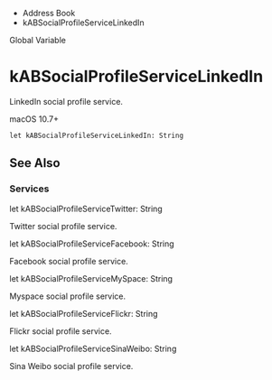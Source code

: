 

- Address Book
-  kABSocialProfileServiceLinkedIn 

Global Variable

# kABSocialProfileServiceLinkedIn

LinkedIn social profile service.

macOS 10.7+

``` source
let kABSocialProfileServiceLinkedIn: String
```

## See Also

### Services

let kABSocialProfileServiceTwitter: String

Twitter social profile service.

let kABSocialProfileServiceFacebook: String

Facebook social profile service.

let kABSocialProfileServiceMySpace: String

Myspace social profile service.

let kABSocialProfileServiceFlickr: String

Flickr social profile service.

let kABSocialProfileServiceSinaWeibo: String

Sina Weibo social profile service.

